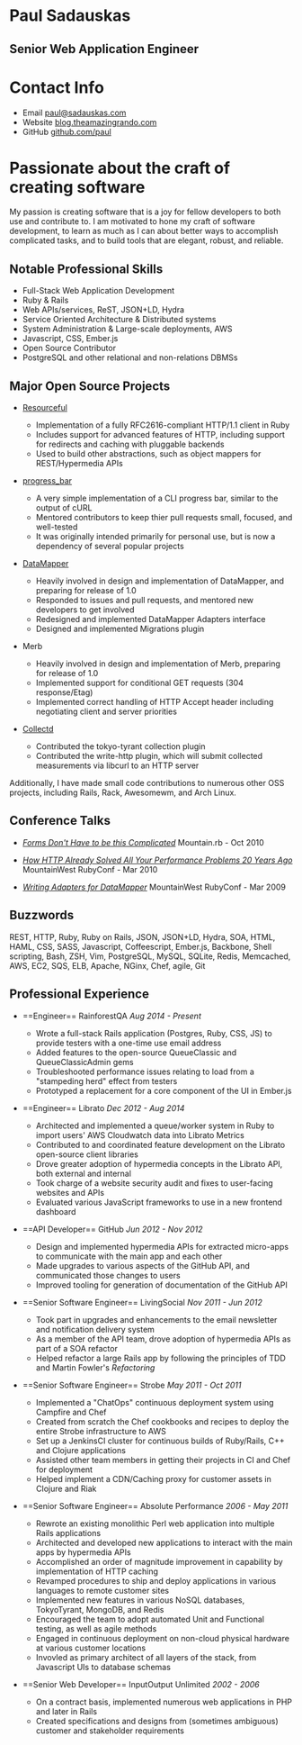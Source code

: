 # Paul Sadauskas
## Senior Web Application Engineer

# Contact Info

 * Email   [paul@sadauskas.com][email]
 * Website [blog.theamazingrando.com][blog]
 * GitHub  [github.com/paul][github]

# Passionate about the craft of creating software

My passion is creating software that is a joy for fellow developers to both use and contribute to.  I am motivated to
hone my craft of software development, to learn as much as I can about better ways to accomplish complicated tasks, and
to build tools that are elegant, robust, and reliable.

## Notable Professional Skills

 * Full-Stack Web Application Development
 * Ruby & Rails
 * Web APIs/services, ReST, JSON+LD, Hydra
 * Service Oriented Architecture & Distributed systems
 * System Administration & Large-scale deployments, AWS
 * Javascript, CSS, Ember.js
 * Open Source Contributor
 * PostgreSQL and other relational and non-relations DBMSs

## Major Open Source Projects

 * [Resourceful][resourceful]
   * Implementation of a fully RFC2616-compliant HTTP/1.1 client in Ruby
   * Includes support for advanced features of HTTP, including support for redirects and caching with pluggable backends
   * Used to build other abstractions, such as object mappers for REST/Hypermedia APIs

 * [progress_bar][progress_bar]
   * A very simple implementation of a CLI progress bar, similar to the output of cURL
   * Mentored contributors to keep thier pull requests small, focused, and well-tested
   * It was originally intended primarily for personal use, but is now a dependency of several popular projects

 * [DataMapper][data_mapper]
   * Heavily involved in design and implementation of DataMapper, and preparing for release of 1.0
   * Responded to issues and pull requests, and mentored new developers to get involved
   * Redesigned and implemented DataMapper Adapters interface
   * Designed and implemented Migrations plugin

 * Merb
   * Heavily involved in design and implementation of Merb, preparing for release of 1.0
   * Implemented support for conditional GET requests (304 response/Etag)
   * Implemented correct handling of HTTP Accept header including negotiating
     client and server priorities

 * [Collectd][collectd]
   * Contributed the tokyo-tyrant collection plugin
   * Contributed the write-http plugin, which will submit collected measurements via libcurl to an HTTP server

Additionally, I have made small code contributions to numerous other OSS projects, including Rails, Rack, Awesomewm, and Arch Linux.

## Conference Talks

 * [*Forms Don't Have to be this Complicated*][talk-forms]
   Mountain.rb - Oct 2010

 * [*How HTTP Already Solved All Your Performance Problems 20 Years Ago*][talk-http]
   MountainWest RubyConf - Mar 2010

 * [*Writing Adapters for DataMapper*][talk-datamapper]
   MountainWest RubyConf - Mar 2009


## Buzzwords

REST, HTTP, Ruby, Ruby on Rails, JSON, JSON+LD, Hydra, SOA, HTML, HAML, CSS, SASS, Javascript, Coffeescript, Ember.js, Backbone, Shell scripting, Bash, ZSH, Vim, PostgreSQL, MySQL, SQLite, Redis, Memcached, AWS, EC2, SQS, ELB, Apache, NGinx, Chef, agile, Git

## Professional Experience

 * ==Engineer==
   RainforestQA
   *Aug 2014 - Present*
   * Wrote a full-stack Rails application (Postgres, Ruby, CSS, JS) to provide testers with a one-time use email address
   * Added features to the open-source QueueClassic and QueueClassicAdmin gems
   * Troubleshooted performance issues relating to load from a "stampeding herd" effect from testers
   * Prototyped a replacement for a core component of the UI in Ember.js

 * ==Engineer==
   Librato
   *Dec 2012 - Aug 2014*
   * Architected and implemented a queue/worker system in Ruby to import users' AWS Cloudwatch data into Librato Metrics
   * Contributed to and coordinated feature development on the Librato open-source client libraries
   * Drove greater adoption of hypermedia concepts in the Librato API, both external and internal
   * Took charge of a website security audit and fixes to user-facing websites and APIs
   * Evaluated various JavaScript frameworks to use in a new frontend dashboard

 * ==API Developer==
   GitHub
   *Jun 2012 - Nov 2012*
   * Design and implemented hypermedia APIs for extracted micro-apps to communicate with the main app and each other
   * Made upgrades to various aspects of the GitHub API, and communicated those changes to users
   * Improved tooling for generation of documentation of the GitHub API

 * ==Senior Software Engineer==
   LivingSocial
   *Nov 2011 - Jun 2012*
   * Took part in upgrades and enhancements to the email newsletter and notification delivery system
   * As a member of the API team, drove adoption of hypermedia APIs as part of a SOA refactor
   * Helped refactor a large Rails app by following the principles of TDD and Martin Fowler's *Refactoring*

 * ==Senior Software Engineer==
   Strobe
   *May 2011 - Oct 2011*
   * Implemented a "ChatOps" continuous deployment system using Campfire and Chef
   * Created from scratch the Chef cookbooks and recipes to deploy the entire Strobe infrastructure to AWS
   * Set up a JenkinsCI cluster for continuous builds of Ruby/Rails, C++ and Clojure applications
   * Assisted other team members in getting their projects in CI and Chef for deployment
   * Helped implement a CDN/Caching proxy for customer assets in Clojure and Riak

 * ==Senior Software Engineer==
   Absolute Performance
   *2006 - May 2011*
   * Rewrote an existing monolithic Perl web application into multiple Rails applications
   * Architected and developed new applications to interact with the main apps by hypermedia APIs
   * Accomplished an order of magnitude improvement in capability by implementation of HTTP caching
   * Revamped procedures to ship and deploy applications in various languages to remote customer sites
   * Implemented new features in various NoSQL databases, TokyoTyrant, MongoDB, and Redis
   * Encouraged the team to adopt automated Unit and Functional testing, as well as agile methods
   * Engaged in continuous deployment on non-cloud physical hardware at various customer locations
   * Invovled as primary architect of all layers of the stack, from Javascript UIs to database schemas

 * ==Senior Web Developer==
   InputOutput Unlimited
   *2002 - 2006*
   * On a contract basis, implemented numerous web applications in PHP and later in Rails
   * Created specifications and designs from (sometimes ambiguous) customer and stakeholder requirements


[email]:           mailto:paul@sadauskas.com
[resume]:          http://resume.sadauskas.com
[blog]:            http://blog.theamazingrando.com
[github]:          https://github.com/paul
[resourceful]:     https://github.com/paul/resourceful
[progress_bar]:    https://github.com/paul/progress_bar
[data_mapper]:     http://datamapper.org
[collectd]:        https://collectd.org/wiki/index.php/Plugin:Write_HTTP
[talk-forms]:      http://confreaks.com/videos/422-mountainrb2010-forms-don-t-have-to-be-this-complicated
[talk-http]:       http://confreaks.com/videos/6-mwrc2010-how-http-already-solved-all-your-performance-problems-10-years-ago
[talk-datamapper]: http://confreaks.com/videos/74-mwrc2009-writing-adapters-for-datamapper





